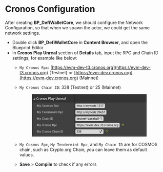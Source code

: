 # Cronos Configuration

After creating **BP\_DefiWalletCore**, we should configure the Network Configuration, so that when we spawn the actor, we could get the same network settings.

* Double click **BP\_DefiWalletCore** in **Content Browser**, and open the Blueprint Editor
* In **Cronos Play Unreal** section of **Details** tab, input the RPC and Chain ID settings, for example like below:
  * `My Cronos Rpc`: [https://evm-dev-t3.cronos.org](https://evm-dev-t3.cronos.org) (Testnet) or [https://evm-dev.cronos.org](https://evm-dev.cronos.org) (Mainnet)
  *   `My Cronos Chain ID`: 338 (Testnet) or 25 (Mainnet)



      <figure><img src="../../../.gitbook/assets/image.png" alt=""><figcaption></figcaption></figure>
  * `My Cosmos Rpc`, `My Tendermint Rpc`, and `My Chain ID` are for COSMOS chain, such as Crypto.org Chain, you can leave them as default values.
  * **Save** > **Compile** to check if any errors
